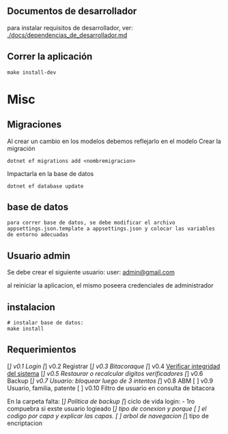 ## Documentos de desarrollador

para instalar requisitos de desarrollador, ver: [./docs/dependencias_de_desarrollador.md](./docs/dependencias_de_desarrollador.md)

## Correr la aplicación
~~~
make install-dev
~~~


# Misc
## Migraciones
Al crear un cambio en los modelos debemos reflejarlo en el modelo
Crear la migración
~~~
dotnet ef migrations add <nombremigracion>
~~~

Impactarla en la base de datos
~~~
dotnet ef database update
~~~


## base de datos
~~~
para correr base de datos, se debe modificar el archivo appsettings.json.template a appsettings.json y colocar las variables de entorno adecuadas
~~~


## Usuario admin

Se debe crear el siguiente usuario:
user: admin@gmail.com

al reiniciar la aplicacion, el mismo poseera credenciales de administrador


## instalacion
~~~
# instalar base de datos:
make install
~~~

## Requerimientos
[*] v0.1 Login
[*] v0.2 Registrar
[*] v0.3 Bitacoraque
[*] v0.4 [Verificar integridad del sistema](https://www.codeproject.com/Tips/588941/Check-Digit-Vertical-and-Horizontal)
[*] v0.5 Restaurar o recalcular digitos verificadores
[*] v0.6 Backup
[*] v0.7 Usuario: bloquear luego de 3 intentos
[*] v0.8 ABM
[ ] v0.9 Usuario, familia, patente
[ ] v0.10 Filtro de usuario en consulta de bitacora

En la carpeta falta:
[*] Politica de backup
[*] ciclo de vida login:
    - 1ro compuebra si exste usuario logieado
[*] tipo de conexion y porque
[ ] el codigo por capa y explicar las capas.
[ ] arbol de navegacion
[*] tipo de encriptacion
